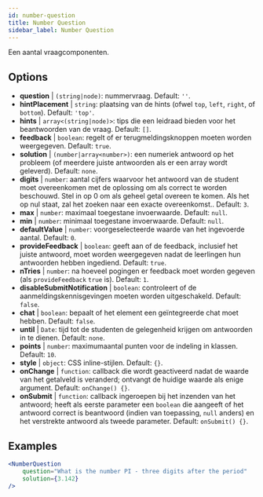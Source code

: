 ```yaml
---
id: number-question 
title: Number Question
sidebar_label: Number Question
---
```


Een aantal vraagcomponenten.

## Options

* __question__ | `(string|node)`: nummervraag. Default: `''`.
* __hintPlacement__ | `string`: plaatsing van de hints (ofwel `top`, `left`, `right`, of `bottom`). Default: `'top'`.
* __hints__ | `array<(string|node)>`: tips die een leidraad bieden voor het beantwoorden van de vraag. Default: `[]`.
* __feedback__ | `boolean`: regelt of er terugmeldingsknoppen moeten worden weergegeven. Default: `true`.
* __solution__ | `(number|array<number>)`: een numeriek antwoord op het probleem (of meerdere juiste antwoorden als er een array wordt geleverd). Default: `none`.
* __digits__ | `number`: aantal cijfers waarvoor het antwoord van de student moet overeenkomen met de oplossing om als correct te worden beschouwd. Stel in op 0 om als geheel getal overeen te komen. Als het op nul staat, zal het zoeken naar een exacte overeenkomst.. Default: `3`.
* __max__ | `number`: maximaal toegestane invoerwaarde. Default: `null`.
* __min__ | `number`: minimaal toegestane invoerwaarde. Default: `null`.
* __defaultValue__ | `number`: voorgeselecteerde waarde van het ingevoerde aantal. Default: `0`.
* __provideFeedback__ | `boolean`: geeft aan of de feedback, inclusief het juiste antwoord, moet worden weergegeven nadat de leerlingen hun antwoorden hebben ingediend. Default: `true`.
* __nTries__ | `number`: na hoeveel pogingen er feedback moet worden gegeven (als `provideFeedback` `true` is). Default: `1`.
* __disableSubmitNotification__ | `boolean`: controleert of de aanmeldingskennisgevingen moeten worden uitgeschakeld. Default: `false`.
* __chat__ | `boolean`: bepaalt of het element een geïntegreerde chat moet hebben. Default: `false`.
* __until__ | `Date`: tijd tot de studenten de gelegenheid krijgen om antwoorden in te dienen. Default: `none`.
* __points__ | `number`: maximumaantal punten voor de indeling in klassen. Default: `10`.
* __style__ | `object`: CSS inline-stijlen. Default: `{}`.
* __onChange__ | `function`: callback die wordt geactiveerd nadat de waarde van het getalveld is veranderd; ontvangt de huidige waarde als enige argument. Default: `onChange() {}`.
* __onSubmit__ | `function`: callback ingeroepen bij het inzenden van het antwoord; heeft als eerste parameter een `boolean` die aangeeft of het antwoord correct is beantwoord (indien van toepassing, `null` anders) en het verstrekte antwoord als tweede parameter. Default: `onSubmit() {}`.


## Examples

```jsx live
<NumberQuestion
    question="What is the number PI - three digits after the period"
    solution={3.142}
/>
```
